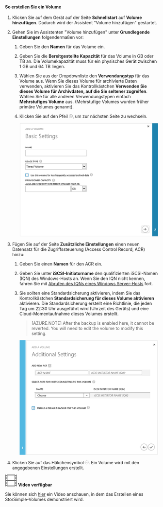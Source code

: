 <!--author=SharS last changed: 11/18/15-->

#### So erstellen Sie ein Volume

1. Klicken Sie auf dem Gerät auf der Seite **Schnellstart** auf **Volume hinzufügen**. Dadurch wird der Assistent "Volume hinzufügen" gestartet.

2. Gehen Sie im Assistenten "Volume hinzufügen" unter **Grundlegende Einstellungen** folgendermaßen vor:
   1. Geben Sie den **Namen** für das Volume ein.
   2. Geben Sie die **Bereitgestellte Kapazität** für das Volume in GB oder TB an. Die Volumekapazität muss für ein physisches Gerät zwischen 1 GB und 64 TB liegen.
   3. Wählen Sie aus der Dropdownliste den **Verwendungstyp** für das Volume aus. Wenn Sie dieses Volume für archivierte Daten verwenden, aktivieren Sie das Kontrollkästchen **Verwenden Sie dieses Volume für Archivdaten, auf die Sie seltener zugreifen**. Wählen Sie für alle anderen Verwendungstypen einfach **Mehrstufiges Volume** aus. (Mehrstufige Volumes wurden früher primäre Volumes genannt).
   4. Klicken Sie auf den Pfeil ![Pfeilsymbol](./media/storsimple-create-volume/HCS_ArrowIcon-include.png), um zur nächsten Seite zu wechseln.

        ![Add volume](./media/storsimple-create-volume/AddVolume1-include.png)

3. Fügen Sie auf der Seite **Zusätzliche Einstellungen** einen neuen Datensatz für die Zugriffssteuerung (Access Control Record, ACR) hinzu:
   1. Geben Sie einen **Namen** für den ACR ein.
   2. Geben Sie unter **iSCSI-Initiatorname** den qualifizierten iSCSI-Namen (IQN) des Windows-Hosts an. Wenn Sie den IQN nicht kennen, fahren Sie mit [Abrufen des IQNs eines Windows Server-Hosts](#get-the-iqn-of-a-windows-server-host) fort.
   3. Sie sollten eine Standardsicherung aktivieren, indem Sie das Kontrollkästchen **Standardsicherung für dieses Volume aktivieren** aktivieren. Die Standardsicherung erstellt eine Richtlinie, die jeden Tag um 22:30 Uhr ausgeführt wird (Uhrzeit des Geräts) und eine Cloud-Momentaufnahme dieses Volumes erstellt.

        > [AZURE.NOTE] After the backup is enabled here, it cannot be reverted. You will need to edit the volume to modify this setting.

        ![Add volume](./media/storsimple-create-volume/AddVolume2-include.png)

4. Klicken Sie auf das Häkchensymbol ![Häkchensymbol](./media/storsimple-create-volume/HCS_CheckIcon-include.png). Ein Volume wird mit den angegebenen Einstellungen erstellt.

![Video verfügbar](./media/storsimple-create-volume/Video_icon.png) **Video verfügbar**

Sie können sich [hier](http://azure.microsoft.com/documentation/videos/create-a-storsimple-volume/) ein Video anschauen, in dem das Erstellen eines StorSimple-Volumes demonstriert wird.

<!---HONumber=AcomDC_1203_2015-->